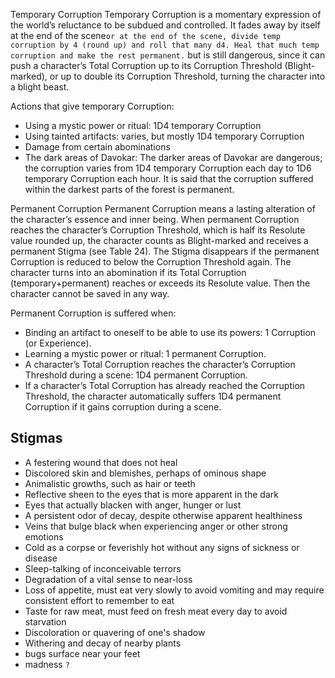 Temporary Corruption
Temporary Corruption is a momentary expression of the world’s reluctance to be subdued and controlled. It fades away by itself at the end of the scene`or at the end of the scene, divide temp corruption by 4 (round up) and roll that many d4. Heal that much temp corruption and make the rest permanent.` but is still dangerous, since it can push a character’s Total Corruption up to its Corruption Threshold (Blight- marked), or up to double its Corruption Threshold, turning the character into a blight beast.

Actions that give temporary Corruption:
* Using a mystic power or ritual: 1D4 temporary Corruption
* Using tainted artifacts: varies, but mostly 1D4 temporary Corruption
* Damage from certain abominations
* The dark areas of Davokar: The darker areas of Davokar are dangerous; the corruption varies from 1D4 temporary Corruption each day to 1D6 temporary Corruption each hour. It is said that the corruption suffered within the darkest parts of the forest is permanent.

Permanent Corruption
Permanent Corruption means a lasting alteration of the character’s essence and inner being. When permanent Corruption reaches the character’s Corruption Threshold, which is half its Resolute value rounded up, the character counts as Blight-marked and receives a permanent Stigma (see Table 24). The Stigma disappears if the permanent Corruption is reduced to below the Corruption Threshold again. The character turns into an abomination if its Total Corruption (temporary+permanent) reaches or exceeds its Resolute value. Then the character cannot be saved in any way.

Permanent Corruption is suffered when:
* Binding an artifact to oneself to be able to use its powers: 1 Corruption (or Experience).
* Learning a mystic power or ritual: 1 permanent Corruption.
* A character’s Total Corruption reaches the character’s Corruption Threshold during a scene: 1D4 permanent Corruption.
* If a character’s Total Corruption has already reached the Corruption Threshold, the character automatically suffers 1D4 permanent Corruption if it gains corruption during a scene.

## Stigmas
* A festering wound that does not heal
* Discolored skin and blemishes, perhaps of ominous shape
* Animalistic growths, such as hair or teeth
* Reflective sheen to the eyes that is more apparent in the dark
* Eyes that actually blacken with anger, hunger or lust
* A persistent odor of decay, despite otherwise apparent healthiness
* Veins that bulge black when experiencing anger or other strong emotions
* Cold as a corpse or feverishly hot without any signs of sickness or disease
* Sleep-talking of inconceivable terrors
* Degradation of a vital sense to near-loss
* Loss of appetite, must eat very slowly to avoid vomiting and may require consistent effort to remember to eat
* Taste for raw meat, must feed on fresh meat every day to avoid starvation
* Discoloration or quavering of one's shadow
* Withering and decay of nearby plants
* bugs surface near your feet
* madness `?`